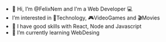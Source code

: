 - 👋 Hi, I’m @FelixNem and I'm a Web Developer 💻
- I’m interested in 🔬Technology, 🎮VideoGames and 🎬Movies
- 🦾 I have good skills with React, Node and Javascript
- 🌱 I’m currently learning WebDesing

<!---
FelixNem/FelixNem is a ✨ special ✨ repository because its `README.md` (this file) appears on your GitHub profile.
You can click the Preview link to take a look at your changes.
--->
